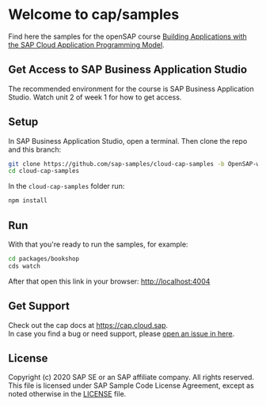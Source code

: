 # Welcome to cap/samples

Find here the samples for the openSAP course [Building Applications with the SAP Cloud Application Programming Model](https://open.sap.com/courses/cp7).

## Get Access to SAP Business Application Studio
The recommended environment for the course is SAP Business Application Studio.  Watch unit 2 of week 1 for how to get access.

## Setup

In SAP Business Application Studio, open a terminal.
Then clone the repo and this branch:

```sh
git clone https://github.com/sap-samples/cloud-cap-samples -b OpenSAP-week2-unit4567
cd cloud-cap-samples
```

In the `cloud-cap-samples` folder run:
```sh
npm install
```

## Run

With that you're ready to run the samples, for example:
```sh
cd packages/bookshop
cds watch
```

After that open this link in your browser: <http://localhost:4004>


## Get Support

Check out the cap docs at https://cap.cloud.sap. <br>
In case you find a bug or need support, please [open an issue in here](https://github.com/SAP-samples/cloud-cap-samples/issues/new).


## License

Copyright (c) 2020 SAP SE or an SAP affiliate company. All rights reserved. This file is licensed under SAP Sample Code License Agreement, except as noted otherwise in the [LICENSE](/LICENSE) file.
